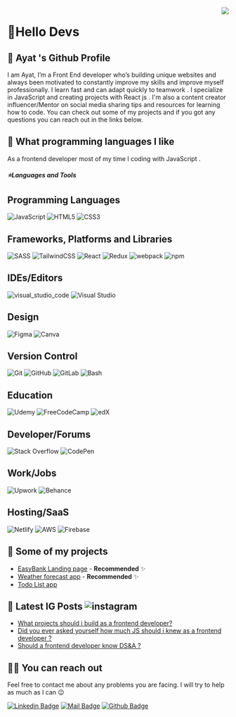 <img align='right' src="https://github-readme-stats.vercel.app/api?username=ayat0110&show_icons=true&theme=dracula">

# 🚀Hello Devs

## 🍊 Ayat 's Github Profile
I am Ayat, I’m a Front End developer who’s building unique websites and always been motivated to constantly improve my skills and improve myself professionally. 
I learn fast and can adapt quickly to teamwork . I specialize in JavaScript and creating projects with React js .
I'm also a content creator influencer/Mentor on social media sharing tips and resources for learning how to code.
You can check out some of my projects and if you got any questions you can reach out in the links below.  

## 💫 What programming languages I like

As a frontend developer most of my time I coding with JavaScript .   
  
<h5>⭐️Languages and Tools</h5>

## Programming Languages
![JavaScript](https://img.shields.io/badge/-JavaScript-black?style=flat-square&logo=javascript) 
![HTML5](https://img.shields.io/badge/html5-%23E34F26.svg?style=for-the-badge&logo=html5&logoColor=white)
![CSS3](https://img.shields.io/badge/css3-%231572B6.svg?style=for-the-badge&logo=css3&logoColor=white)
## Frameworks, Platforms and Libraries
![SASS](https://img.shields.io/badge/SASS-hotpink.svg?style=for-the-badge&logo=SASS&logoColor=white)
![TailwindCSS](https://img.shields.io/badge/tailwindcss-%2338B2AC.svg?style=for-the-badge&logo=tailwind-css&logoColor=white)
![React](https://img.shields.io/badge/-React-black?style=flat-square&logo=react)
![Redux](https://img.shields.io/badge/-Redux-black?style=flat-square&logo=Redux) 
![webpack](https://badges.aleen42.com/src/webpack.svg)
![npm](https://badges.aleen42.com/src/npm.svg)
## IDEs/Editors
![visual_studio_code](https://badges.aleen42.com/src/visual_studio_code.svg)
![Visual Studio](https://img.shields.io/badge/VisualStudio-5C2D91.svg?style=for-the-badge&logo=visual-studio&logoColor=white)
## Design
![Figma](https://img.shields.io/badge/figma-%23F24E1E.svg?style=for-the-badge&logo=figma&logoColor=white)
![Canva](https://img.shields.io/badge/Canva-%2300C4CC.svg?style=for-the-badge&logo=Canva&logoColor=white)
## Version Control
![Git](https://img.shields.io/badge/-Git-black?style=flat-square&logo=git)
![GitHub](https://img.shields.io/badge/-GitHub-black?style=flat-square&logo=github)
![GitLab](https://img.shields.io/badge/-GitLab-black?style=flat-square&logo=gitlab)
![Bash](https://img.shields.io/badge/-Bash-black?style=flat-square&logo=gnu-bash)
## Education
![Udemy](https://img.shields.io/badge/Udemy-%23EA5252.svg?style=for-the-badge&logo=Udemy&logoColor=white)
![FreeCodeCamp](https://img.shields.io/badge/Freecodecamp-%23123.svg?&style=for-the-badge&logo=freecodecamp&logoColor=green)
![edX](https://img.shields.io/badge/edX-%2302262B.svg?style=for-the-badge&logo=edX&logoColor=white)
## Developer/Forums
![Stack Overflow](https://img.shields.io/badge/-Stackoverflow-FE7A16?style=for-the-badge&logo=stack-overflow&logoColor=white)
![CodePen](https://img.shields.io/badge/Codepen-000000?style=for-the-badge&logo=codepen&logoColor=white)
## Work/Jobs
![Upwork](https://img.shields.io/badge/UpWork-6FDA44?style=for-the-badge&logo=Upwork&logoColor=white)
![Behance](https://img.shields.io/badge/Behance-1769ff?style=for-the-badge&logo=behance&logoColor=white)
## Hosting/SaaS
![Netlify](https://img.shields.io/badge/netlify-%23000000.svg?style=for-the-badge&logo=netlify&logoColor=#00C7B7)
![AWS](https://img.shields.io/badge/AWS-%23FF9900.svg?style=for-the-badge&logo=amazon-aws&logoColor=white)
![Firebase](https://img.shields.io/badge/firebase-%23039BE5.svg?style=for-the-badge&logo=firebase)

## 🥳 Some of my projects

- [EasyBank Landing page](https://github.com/ayat0110/EasyBank-Landing-page) - **Recommended** ✨
- [Weather forecast app](https://github.com/ayat0110/Weather-forecast-app) - **Recommended** ✨
- [Todo List app](https://github.com/ayat0110/Todo-List-app) 

## 📃 Latest IG Posts ![instagram](https://badges.aleen42.com/src/instagram.svg) 

<!-- BLOG-POST-LIST:START -->
- [What projects should i build as a frontend developer? ](https://www.instagram.com/p/CSCG9qvjIeN/)
- [Did you ever asked yourself how much JS should i knew as a frontend developer ?](https://www.instagram.com/p/CRwEstCjVvf/)
- [Should a frontend developer know DS&A ?](https://www.instagram.com/p/CRgnp-AjBd5/)

<!-- BLOG-POST-LIST:END -->

## 🤙🏻 You can reach out

Feel free to contact me about any problems you are facing. I will try to help as much as I can 😉

[![Linkedin Badge](https://img.shields.io/badge/linkedin-%230077B5.svg?&style=for-the-badge&logo=linkedin&logoColor=white)](https://www.linkedin.com/in/ayat-al-zaidi-4ab6321b6/)
[![Mail Badge](https://img.shields.io/badge/email-c14438?style=for-the-badge&logo=Gmail&logoColor=white&link=mailto:ayatalzaidi2000@gmail.com)](mailto:ayatalzaidi2000@gmail.com)
[![Github Badge](https://img.shields.io/badge/github-333?style=for-the-badge&logo=github&logoColor=white)](https://github.com/ayat0110)  

